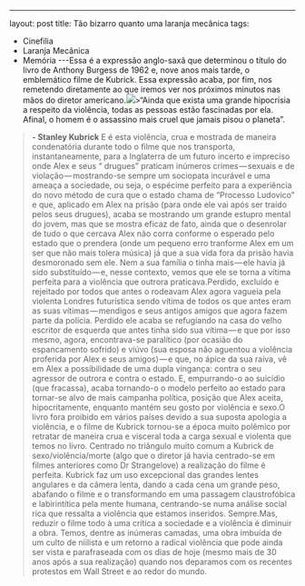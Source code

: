 ---
layout: post
title: Tão bizarro quanto uma laranja mecânica
tags:
- Cinefilia
- Laranja Mecânica
- Memória
---Essa é a expressão anglo-saxã que determinou o título do livro de Anthony Burgess de 1962 e, nove anos mais tarde, o emblemático filme de Kubrick. Essa expressão acaba, por fim, nos remetendo diretamente ao que iremos ver nos próximos minutos nas mãos do diretor americano.![](https://cdn-images-1.medium.com/max/800/1*W4PwalwD5nBSMiQV3jRZWw.jpeg)>“Ainda que exista uma grande hipocrisia a respeito da violência, todas as pessoas estão fascinadas por ela. Afinal, o homem é o assassino mais cruel que jamais pisou o planeta”.
>**- Stanley Kubrick**
E é esta violência, crua e mostrada de maneira condenatória durante todo o filme que nos transporta, instantaneamente, para a Inglaterra de um futuro incerto e impreciso onde Alex e seus “
drugues” praticam inúmeros crimes — sexuais e de violação — mostrando-se sempre um sociopata incurável e uma ameaça a sociedade, ou seja, o espécime perfeito para a experiência do novo método de cura que o estado chama de “Processo Ludovico” e que, aplicado em Alex na prisão (para onde ele vai após ser traído pelos seus drugues), acaba se mostrando um grande estupro mental do jovem, mas que se mostra eficaz de fato, ainda que o desenrolar de tudo o que cercava Alex não corra conforme o esperado pelo estado que o prendera (onde um pequeno erro tranforme Alex em um ser que não mais tolera música) já que a sua vida fora da prisão havia desmoronado sem ele. Nem a sua família o tinha mais — ele havia já sido substituído — e, nesse contexto, vemos que ele se torna a vítima perfeita para a violência que outrora praticava.Perdido, excluído e rejeitado por todos que antes o rodeavam Alex agora vagueia pela violenta Londres futurística sendo vítima de todos os que antes eram as suas vítimas — mendigos e seus antigos amigos que agora fazem parte da polícia. Perdido ele acaba se refugiando na casa do velho escritor de esquerda que antes tinha sido sua vítima — e que por isso mesmo, agora, encontrava-se paralítico (por ocasião do espancamento sofrido) e viúvo (sua esposa não aguentou a violência proferida por Alex e seus amigos) — e que, no ápice da sua raiva, vê em Alex a possibilidade de uma dupla vingança: contra o seu agressor de outrora e contra o estado. E, empurrando-o ao suicídio (que fracassa), acaba tornando-o o modelo perfeito ao estado para tornar-se alvo de mais campanha política, posição que Alex aceita, hipocritamente, enquanto mantém seu gosto por violência e sexo.O livro fora proibido em vários países devido a sua suposta apologia a violência, e o filme de Kubrick tornou-se a época muito polêmico por retratar de maneira crua e visceral toda a carga sexual e violenta que temos no livro. Centrado no triângulo muito comum a Kubrick de sexo/violência/morte (algo que o diretor já havia centrado-se em filmes anteriores como Dr Strangelove) a realização do filme é perfeita. Kubrick faz um uso excepcional das grandes lentes angulares e da câmera lenta, dando a cada cena um grande peso, abafando o filme e o transformando em uma passagem claustrofóbica e labirintítica pela mente humana, centrando-se numa análise social rica que ressalta a violência que estamos inseridos. Sempre.Mas, reduzir o filme todo à uma crítica a sociedade e a violência é diminuir a obra. Temos, dentre as inúmeras camadas, uma obra imbuída de um culto de niilista e um retorno a radical violência que pode ainda ser vista e parafraseada com os dias de hoje (mesmo mais de 30 anos após a sua realização) quando nos deparamos com os recentes protestos em Wall Street e ao redor do mundo.

